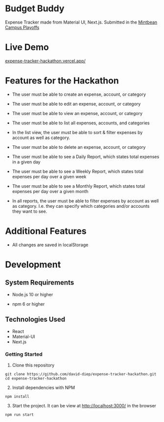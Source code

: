 # Budget Buddy
 Expense Tracker made from Material UI, Next.js. Submitted in the [Mintbean Campus Playoffs](https://sites.google.com/mintbean.io/2020-09-25-mintbean-campus-pla/home)

Live Demo
======
[expense-tracker-hackathon.vercel.app/](https://expense-tracker-hackathon.vercel.app/)

Features for the Hackathon
===

- The user must be able to create an expense, account, or category

- The user must be able to edit an expense, account, or category

- The user must be able to view an expense, account, or category

- The user must be able to list all expenses, accounts, and categories

- In the list view, the user must be able to sort & filter expenses by account as well as category.

- The user must be able to delete an expense, account, or category

- The user must be able to see a Daily Report, which states total expenses in a given day

- The user must be able to see a Weekly Report, which states total expenses per day over a given week

- The user must be able to see a Monthly Report, which states total expenses per day over a given month

- In all reports, the user must be able to filter expenses by account as well as category. I.e. they can specify which categories and/or accounts they want to see.

Additional Features
===
- All changes are saved in localStorage

Development
======

System Requirements
------

- Node.js 10 or higher

- npm 6 or higher

Technologies Used
------
- React
- Material-UI
- Next.js

### Getting Started


1. Clone this repository

```shell
git clone https://github.com/david-diep/expense-tracker-hackathon.git
cd expense-tracker-hackathon
```
2. Install dependencies with NPM

```shell
npm install
```

3. Start the project.  It can be view at [http://localhost:3000/](http://localhost:3000/) in the browser

```shell
npm run start
```

